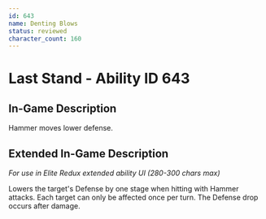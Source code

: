 ```yaml
---
id: 643
name: Denting Blows
status: reviewed
character_count: 160
---
```


# Last Stand - Ability ID 643

## In-Game Description
Hammer moves lower defense.

## Extended In-Game Description
*For use in Elite Redux extended ability UI (280-300 chars max)*

Lowers the target's Defense by one stage when hitting with Hammer attacks. Each target can only be affected once per turn. The Defense drop occurs after damage.